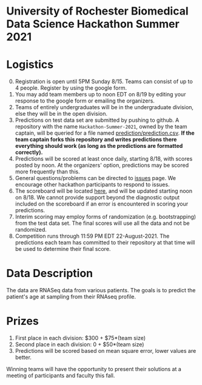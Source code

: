 # University of Rochester Biomedical Data Science Hackathon Summer 2021

<!-- Data are now live. -->

# Logistics

0.   Registration is open until 5PM Sunday 8/15.  Teams can consist of up to 4 people. Register by using the google form.
1.   You may add team members up
to noon EDT on 8/19 by editing your response to the google form or emailing the organizers.
2.  Teams of entirely undergraduates will be in the undergraduate
division, else they will be in the open division.
3.  Predictions on test data set are submitted by pushing to
    github.  A repository with the name `Hackathon-Summer-2021`,
    owned by the team captain, will
    be queried for a file named [prediction/prediction.csv](prediction/prediction.csv).  **If the team captain forks this
    repository and writes predictions there everything should work
    (as long as the predictions are formatted correctly).**
2.  Predictions will be scored at least once daily, starting 8/18, with
    scores posted by noon.  At
    the organizers' option, predictions may be scored more frequently
    than this.
2.  General questions/problems can be directed to [issues](https://github.com/Rochester-Biomedical-DS/Hackathon-Summer-2021/issues) page.  We encourage other hackathon participants to respond to issues.
3.  The scoreboard will be located
    [here](https://rochester-biomedical-ds.github.io/Hackathon-Summer-2021/Leaderboard.html), and will be updated starting noon on 8/18.
    We  cannot provide support
    beyond the diagnostic output included on the scoreboard if an error is
    encountered in scoring your predictions.
5.  Interim scoring may employ forms of randomization (e.g. bootstrapping) from the test data set.  The final scores will use all the data and not be randomized.
4.  Competition runs through 11:59 PM EDT 22-August-2021.  The predictions each team has committed to their repository at that time will be used to determine their final score.

<!--# Data

*  Training data are [here](train_data/).  The label you are to predict is `age` and is available in [train_data/train_labels.csv](train_data/train_labels.csv).  The features available for prediction are in [train_data/train_expression.csv.gz](train_data/train_expression.csv.gz)--rows are samples and are in the same order as train_labels.csv.  Columns are features.   [train_data/train_features_names.csv](train_data/train_features_names.csv) contain gene symbol names for all the features.  The data are also available as an R [SummarizedExperiment](https://bioconductor.org/packages/release/bioc/vignettes/SummarizedExperiment/inst/doc/SummarizedExperiment.html), [train_data/train_summarized_experiment.rds](train_data/train_summarized_experiment.rds).
*  Test data are [here](test_data/), and are the same format as train data.  
*  Your predictions should be in the order of the `sample_id`s [listed here](prediction/prediction.csv) -- no join is performed on the `sample_id` column.
-->

# Data Description

The data are RNASeq data from various patients.  The goals is to predict the patient's age at sampling from their RNAseq profile.


# Prizes
1.  First place in each division: $300 + $75*(team size)
2.  Second place in each division: 0 + $50*(team size)
1.  Predictions will be scored based on mean square error, lower
values are better.

Winning teams will have the opportunity to present their solutions at a meeting of participants and faculty this fall.
<!-- [**Scoreboard**](https://rochester-biomedical-ds.github.io/Hackathon-Summer-2021/Leaderboard.html) -->
